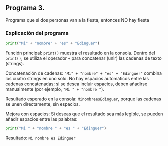 ## Programa 3. 
Programa que si dos personas van a la fiesta, entonces NO hay fiesta
### Explicación del programa 
```python
print("Mi" + "nombre" + "es" + "Edinguer")
```
Función principal: `print()` muestra el resultado en la consola.
Dentro del `print()`, se utiliza el operador `+` para concatenar (unir) las cadenas de texto (strings).

Concatenación de cadenas:
`"Mi" + "nombre" + "es" + "Edinguer"` combina los cuatro strings en uno solo.
No hay espacios automáticos entre las cadenas concatenadas; si se desea incluir espacios, deben añadirse manualmente (por ejemplo, `"Mi " + "nombre "`).

Resultado esperado en la consola: `MinombreesEdinguer`, porque las cadenas se unen directamente, sin espacios.


Mejora con espacios:
Si deseas que el resultado sea más legible, se pueden añadir espacios entre las palabras:
```python
print("Mi " + "nombre " + "es " + "Edinguer")
```
Resultado: `Mi nombre es Edinguer`

